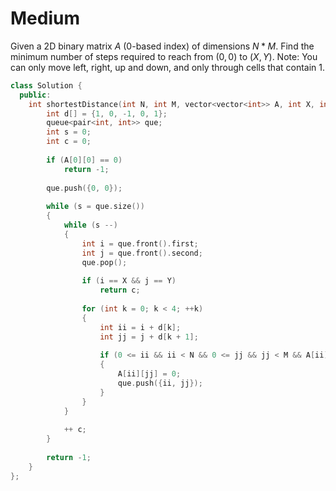 # Medium

Given a 2D binary matrix $A$ (0-based index) of dimensions $N*M$. Find the minimum number of steps required to reach from ($0,0$) to ($X, Y$).
Note: You can only move left, right, up and down, and only through cells that contain $1$.

```cpp
class Solution {
  public:
    int shortestDistance(int N, int M, vector<vector<int>> A, int X, int Y) {
        int d[] = {1, 0, -1, 0, 1};
        queue<pair<int, int>> que;
        int s = 0;
        int c = 0;
        
        if (A[0][0] == 0)
            return -1;
        
        que.push({0, 0});
        
        while (s = que.size())
        {
            while (s --)
            {
                int i = que.front().first;
                int j = que.front().second;
                que.pop();
                
                if (i == X && j == Y)
                    return c;
                    
                for (int k = 0; k < 4; ++k)
                {
                    int ii = i + d[k];
                    int jj = j + d[k + 1];
                    
                    if (0 <= ii && ii < N && 0 <= jj && jj < M && A[ii][jj])
                    {
                        A[ii][jj] = 0;
                        que.push({ii, jj});
                    }
                }
            }
            
            ++ c;
        }
        
        return -1;
    }
};
```
